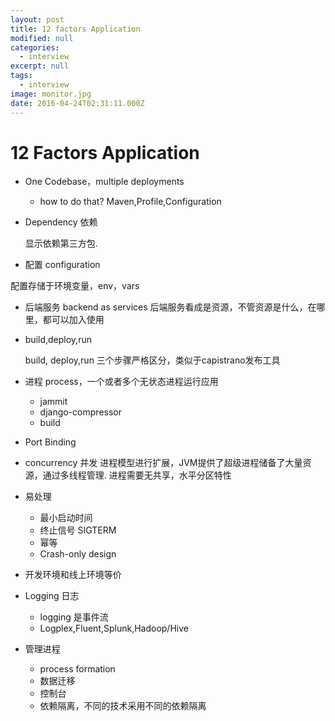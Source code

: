 ```yaml
---
layout: post
title: 12 factors Application
modified: null
categories:
  - interview
excerpt: null
tags:
  - interview
image: monitor.jpg
date: 2016-04-24T02:31:11.000Z
---
```


# 12 Factors Application

- One Codebase，multiple deployments

  - how to do that? Maven,Profile,Configuration

- Dependency 依赖

  显示依赖第三方包.

- 配置 configuration

配置存储于环境变量，env，vars

- 后端服务 backend as services 后端服务看成是资源，不管资源是什么，在哪里，都可以加入使用

- build,deploy,run

  build, deploy,run 三个步骤严格区分，类似于capistrano发布工具

- 进程 process，一个或者多个无状态进程运行应用

  - jammit
  - django-compressor
  - build

- Port Binding

- concurrency 并发 进程模型进行扩展，JVM提供了超级进程储备了大量资源，通过多线程管理. 进程需要无共享，水平分区特性

- 易处理

  - 最小启动时间
  - 终止信号 SIGTERM
  - 幂等
  - Crash-only design

- 开发环境和线上环境等价

- Logging 日志

  - logging 是事件流
  - Logplex,Fluent,Splunk,Hadoop/Hive

- 管理进程

  - process formation
  - 数据迁移
  - 控制台
  - 依赖隔离，不同的技术采用不同的依赖隔离

